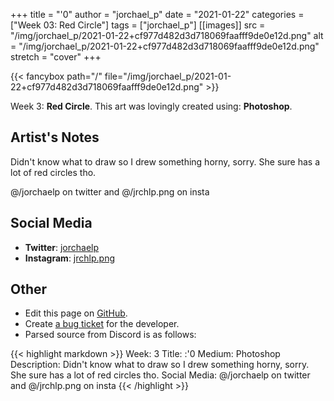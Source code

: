 +++
title =       "'0"
author =      "jorchael_p"
date =        "2021-01-22"
categories =  ["Week 03: Red Circle"]
tags =        ["jorchael_p"]
[[images]]
                      src = "/img/jorchael_p/2021-01-22+cf977d482d3d718069faafff9de0e12d.png"
                      alt = "/img/jorchael_p/2021-01-22+cf977d482d3d718069faafff9de0e12d.png"
                      stretch = "cover"
+++


{{< fancybox path="/" file="/img/jorchael_p/2021-01-22+cf977d482d3d718069faafff9de0e12d.png" >}}


Week 3: **Red Circle**. This art was lovingly created using: **Photoshop**.

## Artist's Notes

Didn't know what to draw so I drew something horny, sorry. She sure has a lot of red circles tho.

@/jorchaelp on twitter and @/jrchlp.png on insta

## Social Media

- **Twitter**: [jorchaelp]()
- **Instagram**: [jrchlp.png]()


## Other

- Edit this page on [GitHub](https://github.com/teaminkling/web-refresh/edit/main/blog/content/blog/jorchael_p-week-3-292d.md).
- Create [a bug ticket](https://github.com/teaminkling/web-refresh/issues/new?assignees=&labels=bug&template=problem-report.md&title=) for the developer.
- Parsed source from Discord is as follows:

{{< highlight markdown >}}
Week: 3
Title: :'0
Medium: Photoshop
Description: Didn't know what to draw so I drew something horny, sorry. She sure has a lot of red circles tho.
Social Media: @/jorchaelp on twitter and @/jrchlp.png on insta
{{< /highlight >}}